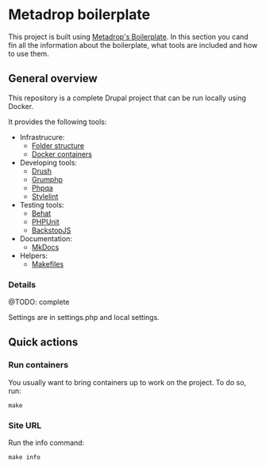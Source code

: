 # Metadrop boilerplate

This project is built using [Metadrop's Boilerplate](https://github.com/Metadrop/drupal-boilerplate). In this section you cand fin all the information about the boilerplate, what tools are included and how to use them.



## General overview

This repository is a complete Drupal project that can be run locally using Docker.

It provides the following tools:

  - Infrastrucure:
    - [Folder structure](folders.md)
    - [Docker containers](containers.md)
  - Developing tools:
    - [Drush](drush.md)
    - [Grumphp](grumphp.md)
    - [Phpqa](phpqa.md)
    - [Stylelint](stylelint.md)
  - Testing tools:
    - [Behat](behat.md)
    - [PHPUnit](phpunit.md)
    - [BackstopJS](backstopjs.md)
  - Documentation:
    - [MkDocs](mkdocs.md)
  - Helpers:
    - [Makefiles](makefiles.md)



### Details

  @TODO: complete

  Settings are in settings.php and local settings.




## Quick actions

### Run containers

You usually want to bring containers up to work on the project. To do so, run:

`make`


### Site URL

Run the info command:

`make info`


















